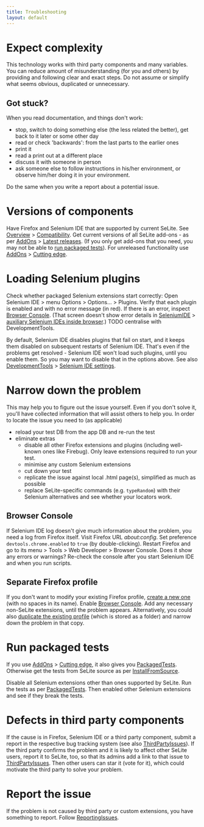 ```yaml
---
title: Troubleshooting
layout: default
---
```



# Expect complexity #
This technology works with third party components and many variables. You can reduce amount of misunderstanding (for you and others) by providing and following clear and exact steps. Do not assume or simplify what seems obvious, duplicated or unnecessary.

## Got stuck? ##
When you read documentation, and things don't work:

  * stop, switch to doing something else (the less related the better), get back to it later or some other day
  * read or check 'backwards': from the last parts to the earlier ones
  * print it
  * read a print out at a different place
  * discuss it with someone in person
  * ask someone else to follow instructions in his/her environment, or observe him/her doing it in your environment.

Do the same when you write a report about a potential issue.

# Versions of components #
Have Firefox and Selenium IDE that are supported by current SeLite. See [Overview](./) > [Compatibility](./#compatibility). Get current versions of all SeLite add-ons - as per [AddOns](AddOns) > [Latest releases](AddOns#latest-releases). (If you only get add-ons that you need, you may not be able to [run packaged tests](#run-packaged-tests)). For unreleased functionality use [AddOns](AddOns) > [Cutting edge](AddOns#cutting-edge).

# Loading Selenium plugins #
Check whether packaged Selenium extensions start correctly: Open Selenium IDE > menu Options > Options... > Plugins. Verify that each plugin is enabled and with no error message (in red). If there is an error, inspect [Browser Console](#browser-console). (That screen doesn't show error details in [SeleniumIDE](SeleniumIDE) > [auxiliary Selenium IDEs inside browser](SeleniumIDE#auxiliary-selenium-ides-inside-browser).) TODO centralise with DevelopmentTools.

By default, Selenium IDE disables plugins that fail on start, and it keeps them disabled on subsequent restarts of Selenium IDE. That's even if the problems get resolved - Selenium IDE won't load such plugins, until you enable them. So you may want to disable that in the options above. See also [DevelopmentTools](DevelopmentTools) > [Selenium IDE settings](DevelopmentTools#selenium-ide-settings).

# Narrow down the problem #
This may help you to figure out the issue yourself. Even if you don't solve it, you'll have collected information that will assist others to help you. In order to locate the issue you need to (as applicable)

  * reload your test DB from the app DB and re-run the test
  * eliminate extras
    * disable all other Firefox extensions and plugins (including  well-known ones like Firebug). Only leave extensions required to run your test.
    * minimise any custom Selenium extensions
    * cut down your test
    * replicate the issue against local .html page(s), simplified as much as possible
    * replace SeLite-specific commands (e.g. `typeRandom`) with their Selenium alternatives and see whether your locators work.

## Browser Console ##
If Selenium IDE log doesn't give much information about the problem, you need a log from Firefox itself. Visit Firefox URL _about:config_. Set preference `devtools.chrome.enabled` to `true` (by double-clicking). Restart Firefox and go to its menu > Tools > Web Developer > Browser Console. Does it show any errors or warnings? Re-check the console after you start Selenium IDE and when you run scripts.

## Separate Firefox profile ##
If you don't want to modify your existing Firefox profile, [create a new one](https://developer.mozilla.org/en-US/Add-ons/Setting_up_extension_development_environment#Development_profile) (with no spaces in its name). Enable [Browser Console](#browser-console). Add any necessary non-SeLite extensions, until the problem appears. Alternatively, you could also [duplicate the existing profile](http://kb.mozillazine.org/Moving_your_profile_folder) (which is stored as a folder) and narrow down the problem in that copy.

# Run packaged tests #
If you use [AddOns](AddOns) > [Cutting edge](AddOns#cutting-edge), it also gives you [PackagedTests](PackagedTests). Otherwise get the tests from SeLite source as per [InstallFromSource](InstallFromSource).

Disable all Selenium extensions other than ones supported by SeLite. Run the tests as per [PackagedTests](PackagedTests). Then enabled other Selenium extensions and see if they break the tests.

# Defects in third party components #
If the cause is in Firefox, Selenium IDE or a third party component, submit a report in the respective bug tracking system (see also [ThirdPartyIssues](ThirdPartyIssues)). If the third party confirms the problem and it is likely to affect other SeLite users, report it to SeLite, too, so that its admins add a link to that issue to [ThirdPartyIssues](ThirdPartyIssues). Then other users can star it (vote for it), which could motivate the third party to solve your problem.

# Report the issue #
If the problem is not caused by third party or custom extensions, you have something to report. Follow [ReportingIssues](ReportingIssues).